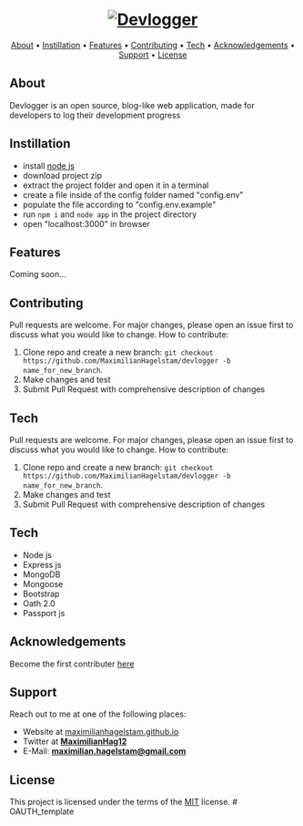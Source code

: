 <h1 align="center">
  <br>
  <a href="https://github.com/MaximilianHagelstam/devlogger/"><img src="https://lh3.googleusercontent.com/pw/ACtC-3feKBv7Tp8_Su7nToE1ocO_HmJ_hekz8LGqojgMQy83m7jV8N7-4V8xOEC2qP3Yvl0Kf9pTbONgzQypTEDtPH77TDg3FrBWFVqvLIQKNC0o7cGeHYHZoshacm4_iYN1tKQx6hPrnRrFn0CPWK0-IfIH=w455-h100-no?authuser=0" alt="Devlogger"></a>
</h1>
      
<p align="center">
  <a href="#about">About</a> •
  <a href="#instillation">Instillation</a> •
  <a href="#features">Features</a> •
  <a href="#contributing">Contributing</a> •
  <a href="#tech">Tech</a> •
  <a href="#acknowledgements">Acknowledgements</a> •
  <a href="#support">Support</a> •
  <a href="#license">License</a>
</p>

## About

Devlogger is an open source, blog-like web application, made for developers to log their development progress

## Instillation

- install [node js](https://nodejs.org)
- download project zip
- extract the project folder and open it in a terminal
- create a file inside of the config folder named "config.env"
- populate the file according to "config.env.example"
- run `npm i` and `node app` in the project directory
- open "localhost:3000" in browser

## Features

Coming soon...

## Contributing

Pull requests are welcome. For major changes, please open an issue first to discuss what you would like to change.
How to contribute:
1. Clone repo and create a new branch: `git checkout https://github.com/MaximilianHagelstam/devlogger -b name_for_new_branch`.
2. Make changes and test
3. Submit Pull Request with comprehensive description of changes

## Tech

Pull requests are welcome. For major changes, please open an issue first to discuss what you would like to change.
How to contribute:

1. Clone repo and create a new branch: `git checkout https://github.com/MaximilianHagelstam/devlogger -b name_for_new_branch`.
2. Make changes and test
3. Submit Pull Request with comprehensive description of changes

## Tech

- Node js
- Express js
- MongoDB
- Mongoose
- Bootstrap
- Oath 2.0
- Passport js

## Acknowledgements

Become the first contributer [here](#contributing)

## Support

Reach out to me at one of the following places:

- Website at [maximilianhagelstam.github.io](https://maximilianhagelstam.github.io/)
- Twitter at **[MaximilianHag12](https://twitter.com/MaximilianHag12)**
- E-Mail: **maximilian.hagelstam@gmail.com**

## License

This project is licensed under the terms of the [MIT](https://choosealicense.com/licenses/mit/) license.
#   O A U T H _ t e m p l a t e  
 